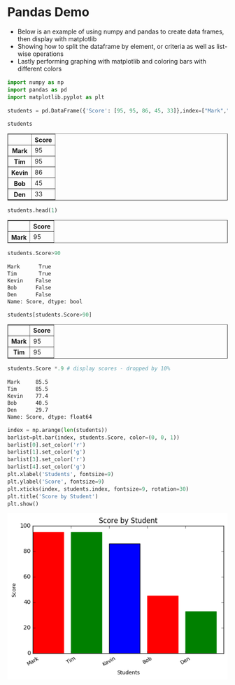 
# Pandas Demo

- Below is an example of using numpy and pandas to create data frames, then display with matplotlib
- Showing how to split the dataframe by element, or criteria as well as list-wise operations
- Lastly performing graphing with matplotlib and coloring bars with different colors


```python
import numpy as np
import pandas as pd
import matplotlib.pyplot as plt
```


```python
students = pd.DataFrame({'Score': [95, 95, 86, 45, 33]},index=["Mark","Tim", "Kevin", "Bob", "Den"])
```


```python
students
```




<div>
<table border="1" class="dataframe">
  <thead>
    <tr style="text-align: right;">
      <th></th>
      <th>Score</th>
    </tr>
  </thead>
  <tbody>
    <tr>
      <th>Mark</th>
      <td>95</td>
    </tr>
    <tr>
      <th>Tim</th>
      <td>95</td>
    </tr>
    <tr>
      <th>Kevin</th>
      <td>86</td>
    </tr>
    <tr>
      <th>Bob</th>
      <td>45</td>
    </tr>
    <tr>
      <th>Den</th>
      <td>33</td>
    </tr>
  </tbody>
</table>
</div>




```python
students.head(1)
```




<div>
<table border="1" class="dataframe">
  <thead>
    <tr style="text-align: right;">
      <th></th>
      <th>Score</th>
    </tr>
  </thead>
  <tbody>
    <tr>
      <th>Mark</th>
      <td>95</td>
    </tr>
  </tbody>
</table>
</div>




```python
students.Score>90
```




    Mark      True
    Tim       True
    Kevin    False
    Bob      False
    Den      False
    Name: Score, dtype: bool




```python
students[students.Score>90]
```




<div>
<table border="1" class="dataframe">
  <thead>
    <tr style="text-align: right;">
      <th></th>
      <th>Score</th>
    </tr>
  </thead>
  <tbody>
    <tr>
      <th>Mark</th>
      <td>95</td>
    </tr>
    <tr>
      <th>Tim</th>
      <td>95</td>
    </tr>
  </tbody>
</table>
</div>




```python
students.Score *.9 # display scores - dropped by 10%
```




    Mark     85.5
    Tim      85.5
    Kevin    77.4
    Bob      40.5
    Den      29.7
    Name: Score, dtype: float64




```python
index = np.arange(len(students))
barlist=plt.bar(index, students.Score, color=(0, 0, 1))
barlist[0].set_color('r')
barlist[1].set_color('g')
barlist[3].set_color('r')
barlist[4].set_color('g')
plt.xlabel('Students', fontsize=9)
plt.ylabel('Score', fontsize=9)
plt.xticks(index, students.index, fontsize=9, rotation=30)
plt.title('Score by Student')
plt.show()

```


![png](output_8_0.png)



```python

```
